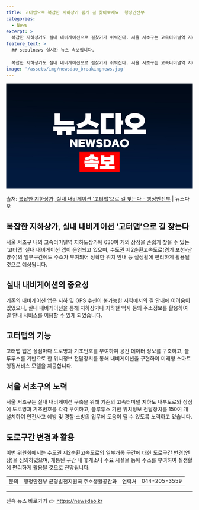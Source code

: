 ```yaml
---
title: 고터맵으로 복잡한 지하상가 쉽게 길 찾아보세요  행정안전부
categories:
  - News
excerpt: >
  복잡한 지하상가도 실내 내비게이션으로 길찾기가 쉬워진다. 서울 서초구는 고속터미널역 지하도상가 630여 개 …
feature_text: >
  ## seoulnews 실시간 뉴스 속보입니다.

  복잡한 지하상가도 실내 내비게이션으로 길찾기가 쉬워진다. 서울 서초구는 고속터미널역 지하도상가 630여 개 …
image: '/assets/img/newsdao_breakingnews.jpg'
---
```


![뉴스다오 속보](/assets/img/newsdao_breakingnews.jpg)

<p>출처: <a href="https://newsdao.kr/3085" rel="dofollow">복잡한 지하상가, 실내 내비게이션 ‘고터맵’으로 길 찾는다 - 행정안전부</a> | 뉴스다오</p>

<h2 data-ke-size="size26">복잡한 지하상가, 실내 내비게이션 ‘고터맵’으로 길 찾는다</h2>
<p data-ke-size="size16">서울 서초구 내의 고속터미널역 지하도상가에 630여 개의 상점을 손쉽게 찾을 수 있는 '고터맵' 실내 내비게이션 앱이 운영되고 있으며, 수도권 제2순환고속도로(경기 포천-남양주)의 일부구간에도 주소가 부여되어 정확한 위치 안내 등 실생활에 편리하게 활용될 것으로 예상됩니다.</p>

<h2 data-ke-size="size26">실내 내비게이션의 중요성</h2>
<p data-ke-size="size16">기존의 내비게이션 앱은 지하 및 GPS 수신이 불가능한 지역에서의 길 안내에 어려움이 있었으나, 실내 내비게이션을 통해 지하상가나 지하철 역사 등의 주소정보를 활용하여 길 안내 서비스를 이용할 수 있게 되었습니다.</p>

<h2 data-ke-size="size26">고터맵의 기능</h2>
<p data-ke-size="size16">고터맵 앱은 상점마다 도로명과 기초번호를 부여하여 공간 데이터 정보를 구축하고, 블루투스를 기반으로 한 위치정보 전달장치를 통해 내비게이션을 구현하여 미래형 스마트 행정서비스 모델을 제공합니다.</p>

<h2 data-ke-size="size26">서울 서초구의 노력</h2>
<p data-ke-size="size16">서울 서초구는 실내 내비게이션 구축을 위해 기존의 고속터미널 지하도 내부도로와 상점에 도로명과 기초번호를 각각 부여하고, 블루투스 기반 위치정보 전달장치를 150여 개 설치하여 안전사고 예방 및 경찰·소방의 업무에 도움이 될 수 있도록 노력하고 있습니다.</p>

<h2 data-ke-size="size26">도로구간 변경과 활용</h2>
<p data-ke-size="size16">이번 위원회에서는 수도권 제2순환고속도로의 일부개통 구간에 대한 도로구간 변경(연장)을 심의하였으며, 개통된 구간 내 휴게소나 주요 시설물 등에 주소를 부여하여 실생활에 편리하게 활용될 것으로 전망됩니다.</p>

<table>
  <tr>
    <td>문의</td>
    <td>행정안전부 균형발전지원국 주소생활공간과</td>
    <td>연락처</td>
    <td>044-205-3559</td>
  </tr>
</table>

<hr> 

신속 뉴스 바로가기 👉 <a href="https://newsdao.kr" rel="dofollow">https://newsdao.kr</a>


